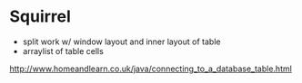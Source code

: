# Squirrel

- split work w/ window layout and inner layout of table
- arraylist of table cells

http://www.homeandlearn.co.uk/java/connecting_to_a_database_table.html
